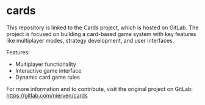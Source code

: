 # cards

This repository is linked to the Cards project, which is hosted on GitLab. The project is focused on building a card-based game system with key features like multiplayer modes, strategy development, and user interfaces.

Features:
- Multiplayer functionality
- Interactive game interface
- Dynamic card game rules
  
For more information and to contribute, visit the original project on GitLab:
https://gitlab.com/nierven/cards

